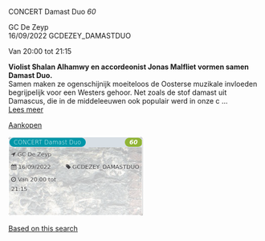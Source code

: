 CONCERT Damast Duo *60*

GC De Zeyp  
16/09/2022 GCDEZEY\_DAMASTDUO  

Van 20:00 tot 21:15

  

  

**Violist Shalan Alhamwy en accordeonist Jonas Malfliet vormen samen Damast Duo.**  
Samen maken ze ogenschijnijk moeiteloos de Oosterse muzikale invloeden begrijpelijk voor een Westers gehoor. Net zoals de stof damast uit Damascus, die in de middeleeuwen ook populair werd in onze c ...  
[Lees meer](https://tickets.vgc.be/activity/subscribe/GCDEZEY_DAMASTDUO)

[Aankopen](https://tickets.vgc.be/ticketingActivity/subscribe/GCDEZEY_DAMASTDUO)

![](80224.png)

[Based on this search](https://tickets.vgc.be/activity/index?&vrijeplaatsen=1&Age%5B%5D=3%2C5&entity=276)